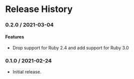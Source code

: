 # Release History

### 0.2.0 / 2021-03-04

#### Features

* Drop support for Ruby 2.4 and add support for Ruby 3.0

### 0.1.0 / 2021-02-24

* Initial release.
